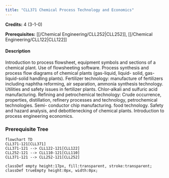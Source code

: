 ```yaml
---
title: "CLL371 Chemical Process Technology and Economics"
---
```

**Credits:** 4 (3-1-0)

**Prerequisites:** [[/Chemical Engineering/CLL252|CLL252]], [[/Chemical Engineering/CLL122|CLL122]]

#### Description
Introduction to process flowsheet, equipment symbols and sections of a chemical plant. Use of flowsheeting software. Process synthesis and process flow diagrams of chemical plants (gas-liquid, liquid- solid, gas-liquid-solid handling plants). Fertilizer technology: manufacture of fertilizers including naphtha reforming, air separation, ammonia synthesis technology. Utilities and safety issues in fertilizer plants. Chlor-alkali and sulfuric acid manufacturing. Refining and petrochemical technology: Crude occurrence, properties, distillation, refinery processes and technology, petrochemical technologies. Semi- conductor chip manufacturing. food technology. Safety and hazard analysis, and debottlenecking of chemical plants. Introduction to process engineering economics.

### Prerequisite Tree

```mermaid
flowchart TD
CLL371-121[CLL371]
CLL371-121 --> CLL122-121[CLL122]
CLL252-121 --> CLL110-121[CLL110]
CLL371-121 --> CLL252-121[CLL252]

classDef empty height:17px, fill:transparent, stroke:transparent;
classDef trueEmpty height:0px, width:0px;
```